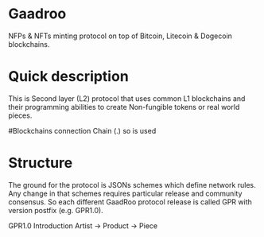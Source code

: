 # Gaadroo
NFPs & NFTs minting protocol on top of Bitcoin, Litecoin & Dogecoin blockchains.

# Quick description
This is Second layer (L2) protocol that uses common L1 blockchains and their programming abilities to create Non-fungible tokens or real world pieces.

#Blockchains connection
Chain (.) so is used

# Structure
The ground for the protocol is JSONs schemes which define network rules. Any change in that schemes requires particular release and community consensus. So each different GaadRoo protocol release is called GPR with version postfix (e.g. GPR1.0).

GPR1.0 Introduction
Artist -> Product -> Piece
